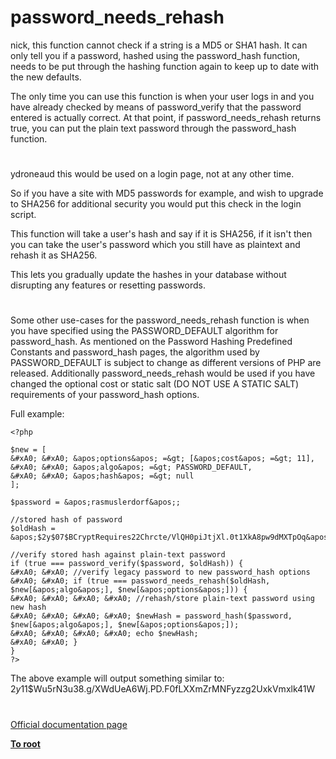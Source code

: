 # password_needs_rehash





nick, this function cannot check if a string is a MD5 or SHA1 hash. It can only tell you if a password, hashed using the password_hash function, needs to be put through the hashing function again to keep up to date with the new defaults.

The only time you can use this function is when your user logs in and you have already checked by means of password_verify that the password entered is actually correct. At that point, if password_needs_rehash returns true, you can put the plain text password through the password_hash function.

  

#



ydroneaud this would be used on a login page, not at any other time.

So if you have a site with MD5 passwords for example, and wish to upgrade to SHA256 for additional security you would put this check in the login script.

This function will take a user&apos;s hash and say if it is SHA256, if it isn&apos;t then you can take the user&apos;s password which you still have as plaintext and rehash it as SHA256.

This lets you gradually update the hashes in your database without disrupting any features or resetting passwords.

  

#



Some other use-cases for the password_needs_rehash function is when you have specified using the PASSWORD_DEFAULT algorithm for password_hash.
As mentioned on the Password Hashing Predefined Constants and password_hash pages, the algorithm used by PASSWORD_DEFAULT is subject to change as different versions of PHP are released.
Additionally password_needs_rehash would be used if you have changed the optional cost or static salt (DO NOT USE A STATIC SALT) requirements of your password_hash options.

Full example:



```
<?php

$new = [
&#xA0; &#xA0; &apos;options&apos; =&gt; [&apos;cost&apos; =&gt; 11],
&#xA0; &#xA0; &apos;algo&apos; =&gt; PASSWORD_DEFAULT,
&#xA0; &#xA0; &apos;hash&apos; =&gt; null
];

$password = &apos;rasmuslerdorf&apos;;

//stored hash of password
$oldHash = &apos;$2y$07$BCryptRequires22Chrcte/VlQH0piJtjXl.0t1XkA8pw9dMXTpOq&apos;;

//verify stored hash against plain-text password
if (true === password_verify($password, $oldHash)) {
&#xA0; &#xA0; //verify legacy password to new password_hash options
&#xA0; &#xA0; if (true === password_needs_rehash($oldHash, $new[&apos;algo&apos;], $new[&apos;options&apos;])) {
&#xA0; &#xA0; &#xA0; &#xA0; //rehash/store plain-text password using new hash
&#xA0; &#xA0; &#xA0; &#xA0; $newHash = password_hash($password, $new[&apos;algo&apos;], $new[&apos;options&apos;]);
&#xA0; &#xA0; &#xA0; &#xA0; echo $newHash;
&#xA0; &#xA0; }
}
?>
```


The above example will output something similar to:
$2y$11$Wu5rN3u38.g/XWdUeA6Wj.PD.F0fLXXmZrMNFyzzg2UxkVmxlk41W

  

#

[Official documentation page](https://www.php.net/manual/en/function.password-needs-rehash.php)

**[To root](/README.md)**